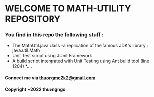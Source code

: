 # WELCOME TO MATH-UTILITY REPOSITORY

### You find in this repo the following stuff :

* The MathUtil.java class -a replication of the famous JDK's library :
java.util.Math
* Unit Test script using JUnit Framework
* A build script intergrated with Unit Testing using Ant build tool (line 1204)
*....


#### Connect me via thuongmc2k2@gmail.com

#### Copyright &#172;2022 thuongngo